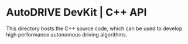 # AutoDRIVE DevKit | C++ API

This directory hosts the C++ source code, which can be used to develop high performance autonomous driving algorithms.
